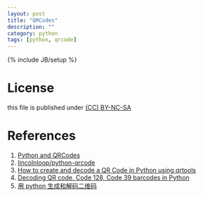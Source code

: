 ```yaml
---
layout: post
title: "QRCodes"
description: ""
category: python
tags: [python, qrcode]
---
```

{% include JB/setup %}
# License
this file is published under [(CC) BY-NC-SA](http://creativecommons.org/licenses/by-nc-sa/3.0/)

# References
1. [Python and QRCodes](http://blog.matael.org.sixxs.org/writing/python-and-qrcodes/)
2. [lincolnloop/python-qrcode](https://github.com/lincolnloop/python-qrcode)
3. [How to create and decode a QR Code in Python using qrtools](http://ralgozino.wordpress.com/2011/06/13/how-to-create-and-decode-a-qr-code-in-python-using-qrtools/)
4. [Decoding QR code, Code 128, Code 39 barcodes in Python](http://blog.globalstomp.com/2011/09/decoding-qr-code-code-128-code-39.html)
5. [用 python 生成和解码二维码](http://zhan.renren.com/linuxfunc?gid=3602888498023009185)
